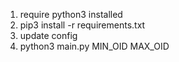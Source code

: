 1. require python3 installed
2. pip3 install -r requirements.txt
3. update config
4. python3 main.py MIN_OID MAX_OID